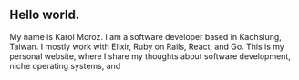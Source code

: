 ## Hello world.

My name is Karol Moroz. I am a software developer based in Kaohsiung, Taiwan.
I mostly work with Elixir, Ruby on Rails, React, and Go.
This is my personal website, where I share my thoughts about software development, niche operating systems, and 
